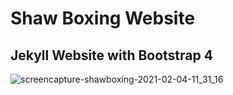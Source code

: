 # Shaw Boxing Website
## Jekyll Website with Bootstrap 4

![screencapture-shawboxing-2021-02-04-11_31_16](https://user-images.githubusercontent.com/9203795/106923910-8bd89f80-66dc-11eb-8f20-955881c54274.png)

